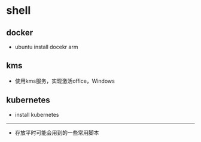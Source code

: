 # shell

## docker
- ubuntu install docekr arm

## kms
- 使用kms服务，实现激活office，Windows

## kubernetes
- install kubernetes


---
- 存放平时可能会用到的一些常用脚本
